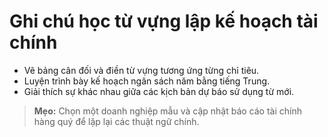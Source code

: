 # Ghi chú học từ vựng lập kế hoạch tài chính

- Vẽ bảng cân đối và điền từ vựng tương ứng từng chỉ tiêu.
- Luyện trình bày kế hoạch ngân sách năm bằng tiếng Trung.
- Giải thích sự khác nhau giữa các kịch bản dự báo sử dụng từ mới.

> **Mẹo:** Chọn một doanh nghiệp mẫu và cập nhật báo cáo tài chính hàng quý để lặp lại các thuật ngữ chính.
